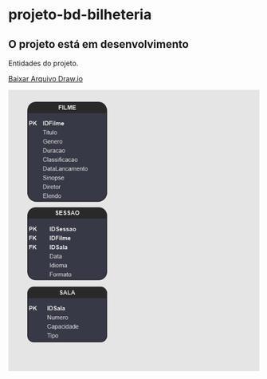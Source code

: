 # projeto-bd-bilheteria
<h2>O projeto está em desenvolvimento</h2>
<p>Entidades do projeto.</p>
<p><a href="Bilheteria.drawio" download="Bilheteria.drawio">Baixar Arquivo Draw.io</a></p>
<img src="Entity.png">
